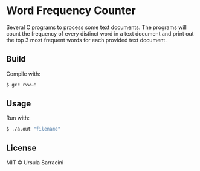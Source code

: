 # Word Frequency Counter

Several C programs to process some text documents. The programs will count the frequency of every distinct word in a text document and print out the top 3 most frequent words for each provided text document.

## Build

Compile with:

``` sh
$ gcc rvw.c
```

## Usage

Run with:

``` sh
$ ./a.out "filename"
```

## License

MIT &copy; Ursula Sarracini
